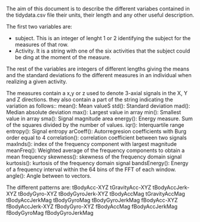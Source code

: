 
The aim of this document is to describe the different variabes contained in the tidydata.csv file their units, their length and any other useful description.

The first two variables are:
- subject. This is an integer of lenght 1 or 2 identifying the subject for the measures of that row.
- Activity. It is a string with one of the six activities that the subject could be ding at the moment of the measure.

The rest of the variables are integers of different lengths giving the means and the standard deviations fo the different measures in an individual when realizing a given activity.

The measures contain a x,y or z  used to denote 3-axial signals in the X, Y and Z directions.
they also contain a part of the string indicating the variation as follows:: 
mean(): Mean valueS
std(): Standard deviation
mad(): Median absolute deviation 
max(): Largest value in array
min(): Smallest value in array
sma(): Signal magnitude area
energy(): Energy measure. Sum of the squares divided by the number of values. 
iqr(): Interquartile range 
entropy(): Signal entropy
arCoeff(): Autorregresion coefficients with Burg order equal to 4
correlation(): correlation coefficient between two signals
maxInds(): index of the frequency component with largest magnitude
meanFreq(): Weighted average of the frequency components to obtain a mean frequency
skewness(): skewness of the frequency domain signal 
kurtosis(): kurtosis of the frequency domain signal 
bandsEnergy(): Energy of a frequency interval within the 64 bins of the FFT of each window.
angle(): Angle between to vectors.

The different patterns are:
tBodyAcc-XYZ
tGravityAcc-XYZ
tBodyAccJerk-XYZ
tBodyGyro-XYZ
tBodyGyroJerk-XYZ
tBodyAccMag
tGravityAccMag
tBodyAccJerkMag
tBodyGyroMag
tBodyGyroJerkMag
fBodyAcc-XYZ
fBodyAccJerk-XYZ
fBodyGyro-XYZ
fBodyAccMag
fBodyAccJerkMag
fBodyGyroMag
fBodyGyroJerkMag

